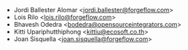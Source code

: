 - Jordi Ballester Alomar \<jordi.ballester@forgeflow.com\>
- Lois Rilo \<lois.rilo@forgeflow.com\>
- Bhavesh Odedra \<bodedra@opensourceintegrators.com\>
- Kitti Upariphutthiphong \<kittiu@ecosoft.co.th\>
- Joan Sisquella \<joan.sisquella@forgeflow.com\>
